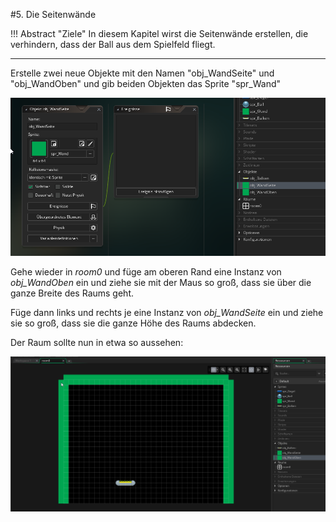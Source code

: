#5. Die Seitenwände

!!! Abstract "Ziele"
	In diesem Kapitel wirst die Seitenwände erstellen, die verhindern, dass der Ball aus dem Spielfeld fliegt.
	
---

Erstelle zwei neue Objekte mit den Namen "obj_WandSeite" und "obj_WandOben" und gib beiden Objekten das Sprite "spr_Wand"

![wände erstellen](img/wallObjects.png)

Gehe wieder in *room0* und füge am oberen Rand eine Instanz von *obj_WandOben* ein und ziehe sie mit der Maus so groß, dass sie über die ganze Breite des Raums geht.

Füge dann links und rechts je eine Instanz von *obj_WandSeite* ein und ziehe sie so groß, dass sie die ganze Höhe des Raums abdecken.

Der Raum sollte nun in etwa so aussehen:

![room mit wänden](img/roomWithWalls.png)